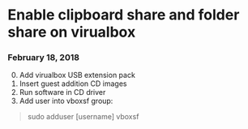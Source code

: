 # Enable clipboard share and folder share on virualbox
### February 18, 2018
0. Add virualbox USB extension pack  
1. Insert guest addition CD images  
2. Run software in CD driver  
3. Add user into vboxsf group:
> sudo adduser [username] vboxsf  
